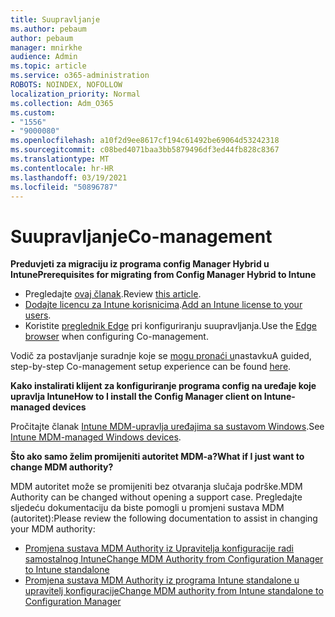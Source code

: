 ```yaml
---
title: Suupravljanje
ms.author: pebaum
author: pebaum
manager: mnirkhe
audience: Admin
ms.topic: article
ms.service: o365-administration
ROBOTS: NOINDEX, NOFOLLOW
localization_priority: Normal
ms.collection: Adm_O365
ms.custom:
- "1556"
- "9000080"
ms.openlocfilehash: a10f2d9ee8617cf194c61492be69064d53242318
ms.sourcegitcommit: c08bed4071baa3bb5879496df3ed44fb828c8367
ms.translationtype: MT
ms.contentlocale: hr-HR
ms.lasthandoff: 03/19/2021
ms.locfileid: "50896787"
---
```

# <a name="co-management"></a><span data-ttu-id="fd56d-102">Suupravljanje</span><span class="sxs-lookup"><span data-stu-id="fd56d-102">Co-management</span></span>

<span data-ttu-id="fd56d-103">**Preduvjeti za migraciju iz programa config Manager Hybrid u Intune**</span><span class="sxs-lookup"><span data-stu-id="fd56d-103">**Prerequisites for migrating from Config Manager Hybrid to Intune**</span></span>

- <span data-ttu-id="fd56d-104">Pregledajte [ovaj članak](https://docs.microsoft.com/mem/configmgr/mdm/understand/what-happened-to-hybrid).</span><span class="sxs-lookup"><span data-stu-id="fd56d-104">Review [this article](https://docs.microsoft.com/mem/configmgr/mdm/understand/what-happened-to-hybrid).</span></span>
- <span data-ttu-id="fd56d-105">[Dodajte licencu za Intune korisnicima](https://docs.microsoft.com/mem/intune/fundamentals/licenses-assign).</span><span class="sxs-lookup"><span data-stu-id="fd56d-105">[Add an Intune license to your users](https://docs.microsoft.com/mem/intune/fundamentals/licenses-assign).</span></span>
- <span data-ttu-id="fd56d-106">Koristite [preglednik Edge](https://www.microsoft.com/edge) pri konfiguriranju suupravljanja.</span><span class="sxs-lookup"><span data-stu-id="fd56d-106">Use the [Edge browser](https://www.microsoft.com/edge) when configuring Co-management.</span></span>

<span data-ttu-id="fd56d-107">Vodič za postavljanje suradnje koje se [mogu pronaći u](https://admin.microsoft.com/AdminPortal/Home?#/modernonboarding/comanagesetupguide)nastavku</span><span class="sxs-lookup"><span data-stu-id="fd56d-107">A guided, step-by-step Co-management setup experience can be found [here](https://admin.microsoft.com/AdminPortal/Home?#/modernonboarding/comanagesetupguide).</span></span>

<span data-ttu-id="fd56d-108">**Kako instalirati klijent za konfiguriranje programa config na uređaje koje upravlja Intune**</span><span class="sxs-lookup"><span data-stu-id="fd56d-108">**How to I install the Config Manager client on Intune-managed devices**</span></span>

<span data-ttu-id="fd56d-109">Pročitajte članak [Intune MDM-upravlja uređajima sa sustavom Windows](https://docs.microsoft.com/mem/configmgr/core/clients/deploy/deploy-clients-to-windows-computers#bkmk_mdm).</span><span class="sxs-lookup"><span data-stu-id="fd56d-109">See [Intune MDM-managed Windows devices](https://docs.microsoft.com/mem/configmgr/core/clients/deploy/deploy-clients-to-windows-computers#bkmk_mdm).</span></span>

<span data-ttu-id="fd56d-110">**Što ako samo želim promijeniti autoritet MDM-a?**</span><span class="sxs-lookup"><span data-stu-id="fd56d-110">**What if I just want to change MDM authority?**</span></span>

<span data-ttu-id="fd56d-111">MDM autoritet može se promijeniti bez otvaranja slučaja podrške.</span><span class="sxs-lookup"><span data-stu-id="fd56d-111">MDM Authority can be changed without opening a support case.</span></span> <span data-ttu-id="fd56d-112">Pregledajte sljedeću dokumentaciju da biste pomogli u promjeni sustava MDM (autoritet):</span><span class="sxs-lookup"><span data-stu-id="fd56d-112">Please review the following documentation to assist in changing your MDM authority:</span></span>

- [<span data-ttu-id="fd56d-113">Promjena sustava MDM Authority iz Upravitelja konfiguracije radi samostalnog Intune</span><span class="sxs-lookup"><span data-stu-id="fd56d-113">Change MDM Authority from Configuration Manager to Intune standalone</span></span>](https://docs.microsoft.com/mem/configmgr/mdm/understand/what-happened-to-hybrid)
- [<span data-ttu-id="fd56d-114">Promjena sustava MDM Authority iz programa Intune standalone u upravitelj konfiguracije</span><span class="sxs-lookup"><span data-stu-id="fd56d-114">Change MDM authority from Intune standalone to Configuration Manager</span></span>](https://docs.microsoft.com/mem/configmgr/mdm/understand/what-happened-to-hybrid)
